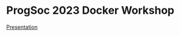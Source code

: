 # ProgSoc 2023 Docker Workshop

[Presentation](https://www.figma.com/proto/4Diz7q4RPwrhwDnDfvC15l/Docker-Workshop?type=design&node-id=1-2&scaling=contain&page-id=0%3A1&hide-ui=1)